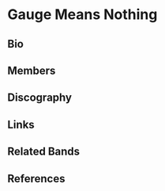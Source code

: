 # Gauge Means Nothing
 
## Bio
 
## Members
 
## Discography
 
## Links

## Related Bands

## References